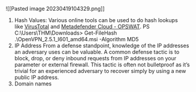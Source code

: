 ![[Pasted image 20230419104329.png]]

1) Hash Values:
	Various online tools can be used to do hash lookups like [VirusTotal](https://www.virustotal.com/gui/) and [Metadefender Cloud - OPSWAT](https://metadefender.opswat.com/?lang=en).
	PS C:\Users\THM\Downloads> Get-FileHash .\OpenVPN_2.5.1_I601_amd64.msi -Algorithm MD5
2) IP Address
	From a defense standpoint, knowledge of the IP addresses an adversary uses can be valuable. A common defense tactic is to block, drop, or deny inbound requests from IP addresses on your parameter or external firewall. This tactic is often not bulletproof as it’s trivial for an experienced adversary to recover simply by using a new public IP address.
3) Domain names
	
